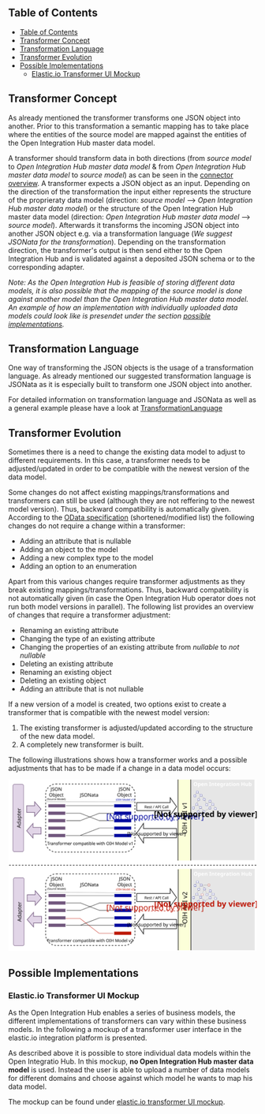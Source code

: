 ## Table of Contents
<!-- TOC depthFrom:2 depthTo:6 withLinks:1 updateOnSave:1 orderedList:0 -->

- [Table of Contents](#table-of-contents)
- [Transformer Concept](#transformer-concept)
- [Transformation Language](#transformation-language)
- [Transformer Evolution](#transformer-evolution)
- [Possible Implementations](#possible-implementations)
	- [Elastic.io Transformer UI Mockup](#elasticio-transformer-ui)

<!-- /TOC -->

## Transformer Concept
As already mentioned the transformer transforms one JSON object into another. Prior to this transformation a semantic mapping has to take place where the entities of the source model are mapped against the entities of the Open Integration Hub master data model.

A transformer should transform data in both directions (from _source model_ to _Open Integration Hub master data model_ & from _Open Integration Hub master data model_ to _source model_) as can be seen in the [connector overview](https://github.com/openintegrationhub/Connectors/blob/master/Assets/ConnectorsV2.svg).
A transformer expects a JSON object  as an input. Depending on the direction of the transformation the input either represents the structure of the proprieraty data model (direction: _source model_ --> _Open Integration Hub master data model_) or the structure of the Open Integration Hub master data model (direction: _Open Integration Hub master data model_ --> _source model_). Afterwards it transforms the incoming JSON object into another JSON object e.g. via a transformation language (_We suggest JSONata for the transformation_).  Depending on the transformation direction, the transformer's output is then send either to the Open Integration Hub and is validated against a deposited JSON schema or to the corresponding adapter.

_Note: As the Open Integration Hub is feasible of storing different data models, it is also possible that the mapping of the source model is done against another model than the Open Integration Hub master data model. An example of how an implementation with individually uploaded data models could look like is presendet under the section [possible implementations](#possible-implementations)._

## Transformation Language
One way of transforming the JSON objects is the usage of a transformation language. As already mentioned our suggested transformation language is JSONata as it is especially built to transform one JSON object into another.

For detailed information on transformation language and JSONata as well as a general example please have a look at [TransformationLanguage](/TransformationLanguage.md)

## Transformer Evolution
Sometimes there is a need to change the existing data model to adjust to different requirements. In this case, a transformer needs to be adjusted/updated in order to be compatible with the newest version of the data model.

Some changes do not affect existing mappings/transformations and transformers can still be used (although they are not reffering to the newest model version). Thus, backward compatibility is automatically given. According to the [OData specification](http://docs.oasis-open.org/odata/odata/v4.0/errata03/os/complete/part1-protocol/odata-v4.0-errata03-os-part1-protocol-complete.html#_Toc453752210) (shortened/modified list) the following changes do not require a change within a transformer:

- Adding an attribute that is nullable
- Adding an object to the model
- Adding a new complex type to the model
- Adding an option to an enumeration

Apart from this various changes require transformer adjustments as they break existing mappings/transformations. Thus, backward compatibility is not automatically given (in case the Open Integration Hub operator does not run both model versions in parallel). The following list provides an overview of changes that require a transformer adjustment:

- Renaming an existing attribute
- Changing the type of an existing attribute
- Changing the properties of an existing attribute from _nullable_ to _not nullable_
- Deleting an existing attribute
- Renaming an existing object
- Deleting an existing object
- Adding an attribute that is not nullable

If a new version of a model is created, two options exist to create a transformer that is compatible with the newest model version:
1. The existing transformer is adjusted/updated according to the structure of the new data model.
2. A completely new transformer is built.

The following illustrations shows how a transformer works and a possible adjustments that has to be made if a change in a data model occurs:

![TransformerEvolution](Assets/TransformerEvolution.svg)

## Possible Implementations
### Elastic.io Transformer UI Mockup
As the Open Integration Hub enables a series of business models, the different implementations of transformers can vary within these business models.
In the following a mockup of a transformer user interface in the elastic.io integration platform is presented.

As described above it is possible to store individual data models within the Open Integratio Hub. In this mockup, **no Open Integration Hub master data model** is used. Instead the user is able to upload a number of data models for different domains and choose against which model he wants to map his data model.

The mockup can be found under [elastic.io transformer UI mockup](/ElasticioTransformerUIMockup.md).
